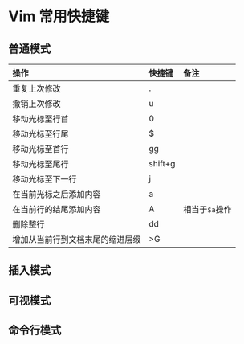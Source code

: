# Vim 常用快捷键

## 普通模式
|操作|快捷键|备注|
|:------|:------|:------|
|重复上次修改|.|
|撤销上次修改|u|
|移动光标至行首|0|
|移动光标至行尾|$|
|移动光标至首行|gg|
|移动光标至尾行|shift+g|
|移动光标至下一行|j|
|在当前光标之后添加内容|a|
|在当前行的结尾添加内容|A| 相当于`$a`操作|
|删除整行|dd|
|增加从当前行到文档末尾的缩进层级|>G|

## 插入模式
## 可视模式
## 命令行模式

